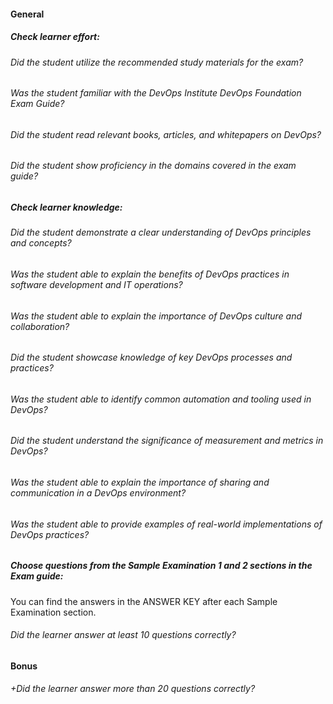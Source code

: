 #### General

##### Check learner effort:

###### Did the student utilize the recommended study materials for the exam?

###### Was the student familiar with the DevOps Institute DevOps Foundation Exam Guide?

###### Did the student read relevant books, articles, and whitepapers on DevOps?

###### Did the student show proficiency in the domains covered in the exam guide?

##### Check learner knowledge:

###### Did the student demonstrate a clear understanding of DevOps principles and concepts?

###### Was the student able to explain the benefits of DevOps practices in software development and IT operations?

###### Was the student able to explain the importance of DevOps culture and collaboration?

###### Did the student showcase knowledge of key DevOps processes and practices?

###### Was the student able to identify common automation and tooling used in DevOps?

###### Did the student understand the significance of measurement and metrics in DevOps?

###### Was the student able to explain the importance of sharing and communication in a DevOps environment?

###### Was the student able to provide examples of real-world implementations of DevOps practices?

##### Choose questions from the Sample Examination 1 and 2 sections in the Exam guide:

You can find the answers in the ANSWER KEY after each Sample Examination section.

###### Did the learner answer at least 10 questions correctly?

#### Bonus

###### +Did the learner answer more than 20 questions correctly?
